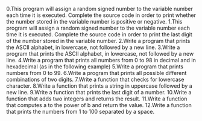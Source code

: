 0.This program will assign a random signed number to the variable number each time it is executed. Complete the source code in order to print whether the number stored in the variable number is positive or negative.
1.This program will assign a random signed number to the variable number each time it is executed. Complete the source code in order to print the last digit of the number stored in the variable number.
2.Write a program that prints the ASCII alphabet, in lowercase, not followed by a new line.
3.Write a program that prints the ASCII alphabet, in lowercase, not followed by a new line.
4.Write a program that prints all numbers from 0 to 98 in decimal and in hexadecimal (as in the following example)
5.Write a program that prints numbers from 0 to 99.
6.Write a program that prints all possible different combinations of two digits.
7.Write a function that checks for lowercase character.
8.Write a function that prints a string in uppercase followed by a new line.
9.Write a function that prints the last digit of a number.
10.Write a function that adds two integers and returns the result.
11.Write a function that computes a to the power of b and return the value.
12.Write a function that prints the numbers from 1 to 100 separated by a space.
